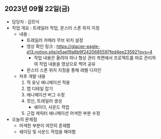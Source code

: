 ## 2023년 09월 22일(금)

- 담당자 : 김민식
- 작업 개요 : 트레일러 작업, 몬스터 스폰 위치 지정
    - 내용 : 
        - 트레일러 카메라 무브 위치 설정
        - 영상 확인 링크 : https://glacier-eagle-e13.notion.site/e5aef9a8b9f2420685597fed4ee23592?pvs=4
            - 작업 내용은 올려야 하나 형상 관리 측면에서 프로젝트를 따로 관리하여 작업 내용을 영상으로 찍어 공유
        - 몬스터 스폰 위치 지정을 통해 레벨 디자인
    - 차후 개발 내용 
        1. 적 유닛 애니메이션 적용
        2. 맵 디테일 잡기
        3. 애니메이션 버그 수정
        4. 컷신, 트레일러 생성
            - 쉐이더, 사운드 작업
        5. 근접 캐릭터 애니메이션 어색한 부분 수정
- 오늘의 문제점
    - 어색한 부분이 여전히 존재함
    - 쉐이딩 및 사운드 작업을 해야함